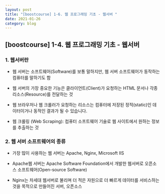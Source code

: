 ```yaml
---
layout: post
title: "[boostcourse] 1-6. 웹 프로그래밍 기초 - 웹서버 "
date: 2021-01-26
category: blog
---
```


## [boostcourse] 1-4. 웹 프로그래밍 기초 - 웹서버

### 1. 웹서버란

- 웹 서버는 소프트웨어(Software)를 보통 말하지만, 웹 서버 소프트웨어가 동작하는 컴퓨터를 말하기도 함

- 웹 서버의 가장 중요한 기능은 클라이언트(Client)가 요청하는 HTML 문서나 각종 리소스(Resource)를 전달하는 것

- 웹 브라우저나 웹 크롤러가 요청하는 리소스는 컴퓨터에 저장된 정적(static)인 데이터이거나 동적인 결과가 될 수 있습니다.

- 웹 크롤링 (Web Scraping): 컴퓨터 소프트웨어 기술로 웹 사이트에서 원하는 정보를 추출하는 것
 

### 2. 웹 서버 소프트웨어의 종류

- 가장 많이 사용하는 웹 서버는 Apache, Nginx, Microsoft IIS

- Apache웹 서버는 Apache Software Foundation에서 개발한 웹서버로 오픈소스 소프트웨어(Open-source Software)

- Nginx는 차세대 웹서버로 불리며 더 적은 자원으로 더 빠르게 데이터를 서비스하는 것을 목적으로 만들어진 서버, 오픈소스




